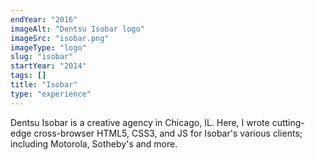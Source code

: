 ```yaml
---
endYear: "2016"
imageAlt: "Dentsu Isobar logo"
imageSrc: "isobar.png"
imageType: "logo"
slug: "isobar"
startYear: "2014"
tags: []
title: "Isobar"
type: "experience"
---
```

Dentsu Isobar is a creative agency in Chicago, IL.  Here, I wrote cutting-edge cross-browser HTML5, CSS3, and JS for Isobar's various clients; including Motorola, Sotheby's and more.

